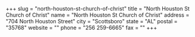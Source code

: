+++
slug = "north-houston-st-church-of-christ"
title = "North Houston St Church of Christ"
name = "North Houston St Church of Christ"
address = "704 North Houston Street"
city = "Scottsboro"
state = "AL"
postal = "35768"
website = ""
phone = "256 259-6665"
fax = ""
+++
